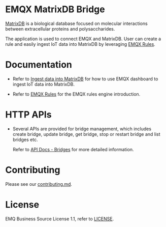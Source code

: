 # EMQX MatrixDB Bridge

[MatrixDB](http://matrixdb.univ-lyon1.fr/) is a biological database focused on
molecular interactions between extracellular proteins and polysaccharides.

The application is used to connect EMQX and MatrixDB.
User can create a rule and easily ingest IoT data into MatrixDB by leveraging
[EMQX Rules](https://docs.emqx.com/en/enterprise/v5.0/data-integration/rules.html).


# Documentation

- Refer to [Ingest data into MatrixDB](todo)
  for how to use EMQX dashboard to ingest IoT data into MatrixDB.

- Refer to [EMQX Rules](https://docs.emqx.com/en/enterprise/v5.0/data-integration/rules.html)
  for the EMQX rules engine introduction.


# HTTP APIs

- Several APIs are provided for bridge management, which includes create bridge,
  update bridge, get bridge, stop or restart bridge and list bridges etc.

  Refer to [API Docs - Bridges](https://docs.emqx.com/en/enterprise/v5.0/admin/api-docs.html#tag/Bridges)
  for more detailed information.


# Contributing

Please see our [contributing.md](../../CONTRIBUTING.md).


# License

EMQ Business Source License 1.1, refer to [LICENSE](BSL.txt).
